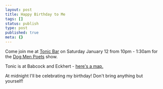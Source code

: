 ```yaml
---
layout: post
title: Happy Birthday to Me
tags: []
status: publish
type: post
published: true
meta: {}
---
```

Come join me at [Tonic Bar](http://tinyurl.com/2hjfew) on Saturday January 12 from 10pm - 1:30am for the [Dog Men Poets](http://www.dogmenpoets.com) show.

Tonic is at Babcock and Eckhert - [here's a map.](http://tinyurl.com/2hjfew)

At midnight I'll be celebrating my birthday!  Don't bring anything but yourself!
